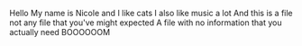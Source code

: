Hello
My name is Nicole and I like cats
I also like music a lot
And this is a file
not any file that you've might expected
A file with no information that you actually need
BOOOOOOM
